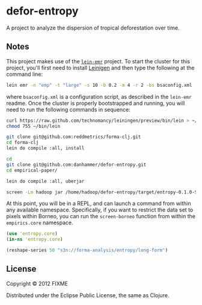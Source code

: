 # defor-entropy

A project to analyze the dispersion of tropical deforestation over time.

## Notes

This project makes use of the
[`lein-emr`](https://github.com/dpetrovics/lein-emr) project.  To
start the cluster for this project, you'll first need to install
[Leinigen](https://github.com/technomancy/leiningen) and then type the
following at the command line:

```bash
lein emr -n "emp" -t "large" -s 10 -b 0.2 -m 4 -r 2 -bs bsaconfig.xml 
```

where `bsaconfig.xml` is a configuration script, as described in the
`lein-emr` readme.  Once the cluster is properly bootstrapped and
running, you will need to run the following commands in sequence:

```bash
curl https://raw.github.com/technomancy/leiningen/preview/bin/lein > ~/bin/lein
chmod 755 ~/bin/lein

git clone git@github.com:reddmetrics/forma-clj.git
cd forma-clj
lein do compile :all, install

cd
git clone git@github.com:danhammer/defor-entropy.git
cd empirical-paper/

lein do compile :all, uberjar

screen -Lm hadoop jar /home/hadoop/defor-entropy/target/entropy-0.1.0-SNAPSHOT-standalone.jar clojure.main
```

At this point, you will be in a REPL, and can launch a command from
within any available namespace.  Specifically, if you want to restrict
the data set to pixels within Borneo, you can run the `screen-borneo`
function from within the `empirics.core` namespace. 

```clojure
(use 'entropy.core)
(in-ns 'entropy.core)

(reshape-series 50 "s3n://forma-analysis/entropy/long-form")
```


## License

Copyright © 2012 FIXME

Distributed under the Eclipse Public License, the same as Clojure.
